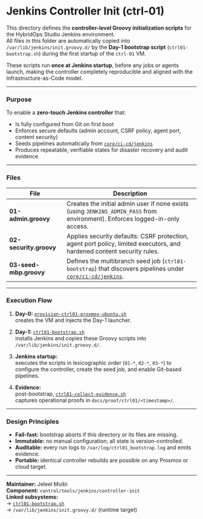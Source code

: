 # Jenkins Controller Init (ctrl-01)

This directory defines the **controller-level Groovy initialization scripts** for the HybridOps Studio Jenkins environment.  
All files in this folder are automatically copied into `/var/lib/jenkins/init.groovy.d/` by the **Day-1 bootstrap script** (`ctrl01-bootstrap.sh`) during the first startup of the `ctrl-01` VM.

These scripts run **once at Jenkins startup**, before any jobs or agents launch, making the controller completely reproducible and aligned with the Infrastructure-as-Code model.

---

### Purpose

To enable a **zero-touch Jenkins controller** that:

- Is fully configured from Git on first boot  
- Enforces secure defaults (admin account, CSRF policy, agent port, content security)  
- Seeds pipelines automatically from [`core/ci-cd/jenkins`](../../../core/ci-cd/jenkins)  
- Produces repeatable, verifiable states for disaster recovery and audit evidence  

---

### Files

| File | Description |
|------|--------------|
| **01-admin.groovy** | Creates the initial admin user if none exists (using `JENKINS_ADMIN_PASS` from environment). Enforces logged-in-only access. |
| **02-security.groovy** | Applies security defaults: CSRF protection, agent port policy, limited executors, and hardened content security rules. |
| **03-seed-mbp.groovy** | Defines the multibranch seed job (`ctrl01-bootstrap`) that discovers pipelines under [`core/ci-cd/jenkins`](../../../core/ci-cd/jenkins/). |

---

### Execution Flow

1. **Day-0:** [`provision-ctrl01-proxmox-ubuntu.sh`](../bootstrap/provision-ctrl01-proxmox-ubuntu.sh)  
   creates the VM and injects the Day-1 launcher.

2. **Day-1:** [`ctrl01-bootstrap.sh`](../bootstrap/ctrl01-bootstrap.sh)  
   installs Jenkins and copies these Groovy scripts into `/var/lib/jenkins/init.groovy.d/`.

3. **Jenkins startup:**  
   executes the scripts in lexicographic order (`01-*`, `02-*`, `03-*`) to configure the controller, create the seed job, and enable Git-based pipelines.

4. **Evidence:**  
   post-bootstrap, [`ctrl01-collect-evidence.sh`](../bootstrap/ctrl01-collect-evidence.sh)  
   captures operational proofs in `docs/proof/ctrl01/<timestamp>/`.

---

### Design Principles

- **Fail-fast:** bootstrap aborts if this directory or its files are missing.  
- **Immutable:** no manual configuration; all state is version-controlled.  
- **Auditable:** every run logs to `/var/log/ctrl01_bootstrap.log` and emits evidence.  
- **Portable:** identical controller rebuilds are possible on any Proxmox or cloud target.  

---

**Maintainer:** Jeleel Muibi  
**Component:** `control/tools/jenkins/controller-init`  
**Linked subsystems:**  
→ [`ctrl01-bootstrap.sh`](../bootstrap/ctrl01-bootstrap.sh)  
→ `/var/lib/jenkins/init.groovy.d/` (runtime target)
